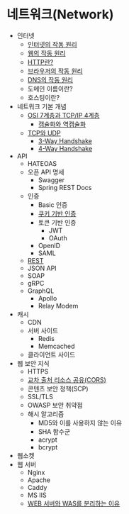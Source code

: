 # 네트워크(Network)

- 인터넷
  - [인터넷의 작동 원리](./contents/How-does-the-internet-work.md)
  - [웹의 작동 원리](./contents/How-WEB-work.md)
  - [HTTP란?](./contents/What-is-HTTP.md)
  - [브라우저의 작동 원리](./contents/Browsers-and-how-they-work.md)
  - [DNS의 작동 원리](./contents/How-does-the-DNS-work.md)
  - 도메인 이름이란?
  - 호스팅이란?
- 네트워크 기본 개념
  - [OSI 7계층과 TCP/IP 4계층](./contents/OSI-7-Layer-and-TCPIP-4-Layer.md)
    - [캡슐화와 역캡슐화](./contents/OSI-7-Layer-and-TCPIP-4-Layer.md#캡슐화encapsulation와-역캡슐화decapsulation)
  - [TCP와 UDP](./contents/TCP-and-UDP.md)
    - [3-Way Handshake](./contents/TCP-and-UDP.md#3-way-handshake)
    - [4-Way Handshake](./contents/TCP-and-UDP.md#4-way-handshake)
- API
  - HATEOAS
  - 오픈 API 명세
    - Swagger
    - Spring REST Docs
  - 인증
    - Basic 인증
    - [쿠키 기반 인증](./Network/contents/Cookie-based-authentication.md)
    - 토큰 기반 인증
      - JWT
      - OAuth
    - OpenID
    - SAML
  - [REST](./contents/REST.md)
  - JSON API
  - SOAP
  - gRPC
  - GraphQL
    - Apollo
    - Relay Modem
- 캐시
  - CDN
  - 서버 사이드
    - Redis
    - Memcached
  - 클라이언트 사이드
- 웹 보안 지식
  - HTTPS
  - [교차 출처 리소스 공유(CORS)](./contents/CORS.md)
  - 콘텐츠 보안 정책(SCP)
  - SSL/TLS
  - OWASP 보안 취약점
  - 해시 알고리즘
    - MD5와 이를 사용하지 않는 이유
    - SHA 함수군
    - acrypt
    - bcrypt
- 웹소켓
- 웹 서버
  - Nginx
  - Apache
  - Caddy
  - MS IIS
  - [WEB 서버와 WAS를 분리하는 이유](./contents/Reasons-for-separating-the-WEB-Server-and-WAS.md)
